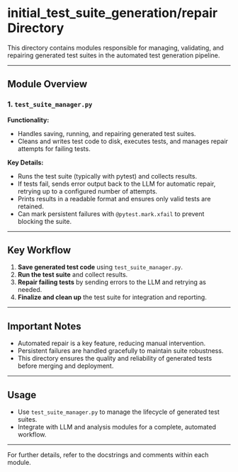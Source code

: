 # initial_test_suite_generation/repair Directory

This directory contains modules responsible for managing, validating, and repairing generated test suites in the automated test generation pipeline.

---

## Module Overview

### 1. `test_suite_manager.py`
**Functionality:**
- Handles saving, running, and repairing generated test suites.
- Cleans and writes test code to disk, executes tests, and manages repair attempts for failing tests.

**Key Details:**
- Runs the test suite (typically with pytest) and collects results.
- If tests fail, sends error output back to the LLM for automatic repair, retrying up to a configured number of attempts.
- Prints results in a readable format and ensures only valid tests are retained.
- Can mark persistent failures with `@pytest.mark.xfail` to prevent blocking the suite.

---

## Key Workflow
1. **Save generated test code** using `test_suite_manager.py`.
2. **Run the test suite** and collect results.
3. **Repair failing tests** by sending errors to the LLM and retrying as needed.
4. **Finalize and clean up** the test suite for integration and reporting.

---

## Important Notes
- Automated repair is a key feature, reducing manual intervention.
- Persistent failures are handled gracefully to maintain suite robustness.
- This directory ensures the quality and reliability of generated tests before merging and deployment.

---

## Usage
- Use `test_suite_manager.py` to manage the lifecycle of generated test suites.
- Integrate with LLM and analysis modules for a complete, automated workflow.

---

For further details, refer to the docstrings and comments within each module.
